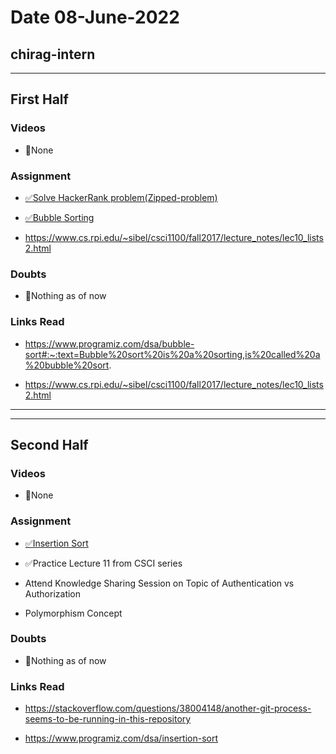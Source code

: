 # Date 08-June-2022

## chirag-intern

<hr>

## First Half

### Videos

- 🚫None

### Assignment

- [✅Solve HackerRank problem(Zipped-problem)](https://github.com/sp18-interns/chirag-intern/blob/main/08-June-2022/HackerRank/zipped-problem.png)
- [✅Bubble Sorting ](https://github.com/sp18-interns/chirag-intern/tree/main/08-June-2022/Bubble_sorting)

- https://www.cs.rpi.edu/~sibel/csci1100/fall2017/lecture_notes/lec10_lists2.html

### Doubts

- 🚫Nothing as of now

### Links Read

- https://www.programiz.com/dsa/bubble-sort#:~:text=Bubble%20sort%20is%20a%20sorting,is%20called%20a%20bubble%20sort.

- https://www.cs.rpi.edu/~sibel/csci1100/fall2017/lecture_notes/lec10_lists2.html

<hr>
<hr>

## Second Half

### Videos

- 🚫None

### Assignment

- [✅Insertion Sort](https://github.com/sp18-interns/chirag-intern/tree/main/08-June-2022/Insertion_Sorting)

- ✅Practice Lecture 11 from CSCI series

- Attend Knowledge Sharing Session on Topic of Authentication vs Authorization
- Polymorphism Concept

### Doubts

- 🚫Nothing as of now

### Links Read

- https://stackoverflow.com/questions/38004148/another-git-process-seems-to-be-running-in-this-repository

- https://www.programiz.com/dsa/insertion-sort
